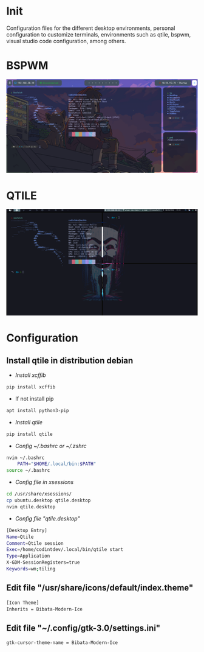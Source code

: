 # Init
Configuration files for the different desktop environments, personal configuration to customize terminals, environments such as qtile, bspwm, visual studio code configuration, among others.

# BSPWM
![bspwn](.screenshots/bspwm.png)

# QTILE
![qtile](.screenshots/qtile_config.png)

# Configuration
## Install qtile in distribution debian
- *Install xcffib*
```bash
pip install xcffib
```
- If not install pip
```bash
apt install python3-pip
```
- *Install qtile*
```bash
pip install qtile
```
- *Config ~/.bashrc or ~/.zshrc*
```bash
nvim ~/.bashrc
    PATH="$HOME/.local/bin:$PATH"
source ~/.bashrc
```
- *Config file in xsessions*
```bash
cd /usr/share/xsessions/
cp ubuntu.desktop qtile.desktop
nvim qtile.desktop
```
- *Config file "qtile.desktop"*
```bash
[Desktop Entry]
Name=Qtile
Comment=Qtile session
Exec=/home/codintdev/.local/bin/qtile start
Type=Application
X-GDM-SessionRegisters=true
Keywords=wm;tiling
```

## Edit file "/usr/share/icons/default/index.theme"
```bash
[Icon Theme]
Inherits = Bibata-Modern-Ice
```

## Edit file "~/.config/gtk-3.0/settings.ini"
```bash
gtk-cursor-theme-name = Bibata-Modern-Ice
```
